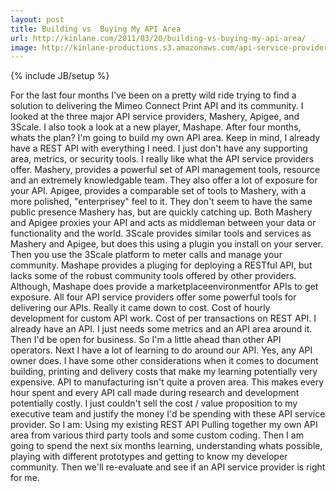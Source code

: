 ```yaml
---
layout: post
title: Building vs  Buying My API Area
url: http://kinlane.com/2011/03/20/building-vs-buying-my-api-area/
image: http://kinlane-productions.s3.amazonaws.com/api-service-providers/mashery-logo.png
---
```

{% include JB/setup %}
<p>
     For the last four months I've been on a pretty wild ride trying to find a solution to delivering the Mimeo Connect Print API and its community. I looked at the three major API service providers, Mashery, Apigee, and 3Scale. I also took a look at a new player, Mashape. After four months, whats the plan? I'm going to build my own API area. Keep in mind, I already have a REST API with everything I need. I just don't have any supporting area, metrics, or security tools. I really like what the API service providers offer. Mashery, provides a powerful set of API management tools, resource and an extremely knowledgable team. They also offer a lot of exposure for your API. Apigee, provides a comparable set of tools to Mashery, with a more polished, "enterprisey" feel to it. They don't seem to have the same public presence Mashery has, but are quickly catching up. Both Mashery and Apigee proxies your API and acts as middleman between your data or functionality and the world. 3Scale provides similar tools and services as Mashery and Apigee, but does this using a plugin you install on your server. Then you use the 3Scale platform to meter calls and manage your community. Mashape provides a pluging for deploying a RESTful API, but lacks some of the robust community tools offered by other providers. Although, Mashape does provide a marketplaceenvironmentfor APIs to get exposure. All four API service providers offer some powerful tools for delivering our APIs. Really it came down to cost. Cost of hourly development for custom API work. Cost of per transactions on REST API. I already have an API. I just needs some metrics and an API area around it. Then I'd be open for business. So I'm a little ahead than other API operators. Next I have a lot of learning to do around our API. Yes, any API owner does. I have some other considerations when it comes to document building, printing and delivery costs that make my learning potentially very expensive. API to manufacturing isn't quite a proven area. This makes every hour spent and every API call made during research and development potentially costly. I just couldn't sell the cost / value proposition to my executive team and justify the money I'd be spending with these API service provider. So I am: Using my existing REST API Pulling together my own API area from various third party tools and some custom coding. Then I am going to spend the next six months learning, understanding whats possible, playing with different prototypes and getting to know my developer community. Then we'll re-evaluate and see if an API service provider is right for me.  
</p>